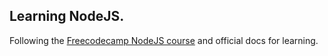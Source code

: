 ## Learning NodeJS.  
Following the [Freecodecamp NodeJS course](https://www.youtube.com/watch?v=Oe421EPjeBE&ab_channel=freeCodeCamp.org) and official docs for learning.
